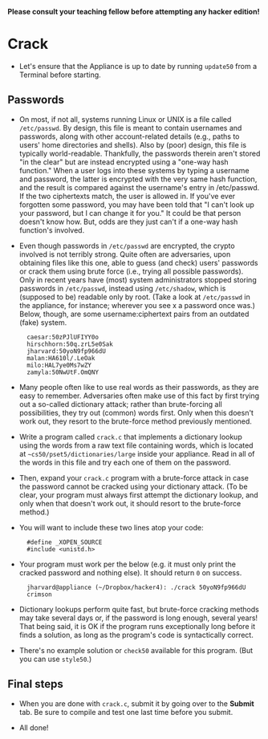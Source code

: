 **Please consult your teaching fellow before attempting any hacker edition!**

# Crack

* Let's ensure that the Appliance is up to date by running `update50` from a Terminal before starting.

## Passwords

* On most, if not all, systems running Linux or UNIX is a file called `/etc/passwd`. By design, this file is meant to contain usernames and passwords, along with other account-related details (e.g., paths to users' home directories and shells). Also by (poor) design, this file is typically world-readable. Thankfully, the passwords therein aren't stored "in the clear" but are instead encrypted using a "one-way hash function." When a user logs into these systems by typing a username and password, the latter is encrypted with the very same hash function, and the result is compared against the username's entry in /etc/passwd. If the two ciphertexts match, the user is allowed in. If you've ever forgotten some password, you may have been told that "I can't look up your password, but I can change it for you." It could be that person doesn't know how. But, odds are they just can't if a one-way hash function's involved.

* Even though passwords in `/etc/passwd` are encrypted, the crypto involved is not terribly strong. Quite often are adversaries, upon obtaining files like this one, able to guess (and check) users' passwords or crack them using brute force (i.e., trying all possible passwords). Only in recent years have (most) system administrators stopped storing passwords in `/etc/passwd`, instead using `/etc/shadow`, which is (supposed to be) readable only by root. (Take a look at `/etc/passwd` in the appliance, for instance; wherever you see x a password once was.) Below, though, are some username:ciphertext pairs from an outdated (fake) system.

		caesar:50zPJlUFIYY0o
		hirschhorn:50q.zrL5e0Sak
		jharvard:50yoN9fp966dU
		malan:HA610l/.LeOak
		milo:HAL7ye0Ms7wZY
		zamyla:50NwUtF.OmQNY

* Many people often like to use real words as their passwords, as they are easy to remember. Adversaries often make use of this fact by first trying out a so-called dictionary attack; rather than brute-forcing all possibilities, they try out (common) words first. Only when this doesn't work out, they resort to the brute-force method previously mentioned.
  
* Write a program called `crack.c` that implements a dictionary lookup using the words from a raw text file containing words, which is located at `~cs50/pset5/dictionaries/large` inside your appliance. Read in all of the words in this file and try each one of them on the password.
  
* Then, expand your `crack.c` program with a brute-force attack in case the password cannot be cracked using your dictionary attack. (To be clear, your program must always first attempt the dictionary lookup, and only when that doesn't work out, it should resort to the brute-force method.)
  
* You will want to include these two lines atop your code:
  
		#define _XOPEN_SOURCE
		#include <unistd.h>

* Your program must work per the below (e.g. it must only print the cracked password and nothing else). It should return `0` on success.

		jharvard@appliance (~/Dropbox/hacker4): ./crack 50yoN9fp966dU
		crimson

* Dictionary lookups perform quite fast, but brute-force cracking methods may take several days or, if the password is long enough, several years! That being said, it is OK if the program runs exceptionally long before it finds a solution, as long as the program's code is syntactically correct.

* There's no example solution or `check50` available for this program. (But you can use `style50`.)

## Final steps

* When you are done with `crack.c`, submit it by going over to the **Submit** tab. Be sure to compile and test one last time before you submit.

* All done!